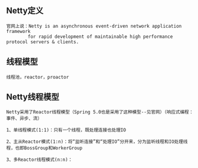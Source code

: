 
## Netty定义
    官网上说：Netty is an asynchronous event-driven network application framework 
            for rapid development of maintainable high performance protocol servers & clients.

## 线程模型
    线程池，reactor，proactor

## Netty线程模型
    Netty采用了Reactor线程模型（Spring 5.0也是采用了这种模型--见官网）（响应式编程：事件、异步、流）
   
    1、单线程模式(1:1)：只有一个线程，既处理连接也处理IO

    2、主从Reactor模式(1:n)：将“监听连接”和“处理IO”分开来，分为监听线程和IO处理线程，也即BossGroup和WorkerGroup

    3、多Reactor线程模式(n:n)：